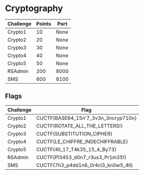 # Cryptography

| Challenge           | Points | Port |
| --------------------| ------ | ---- |
| Crypto1             |  10    | None |
| Crypto2             |  20    | None |
| Crypto3             |  30    | None |
| Crypto4             |  40    | None |
| Crypto5             |  50    | None |
| RSAdmin             | 200    | 8000 |
| SMS                 | 600    | 8100 |

## Flags

| Challenge           | Flag                                  |
| ------------------- | ------------------------------------- |
| Crypto1             | CUCTF{BASE64_15n'7_3v3n_3ncryp710n}   |
| Crypto2             | CUCTF{ROTATE_ALL_THE_LETTERS!}        |
| Crypto3             | CUCTF{SUBSTITUTION_CIPHER}            |
| Crypto4             | CUCTF{LE_CHIFFRE_INDECHIFFRABLE}      |
| Crypto5             | CUCTF{4ll_17_T4k35_15_4_By73}         |
| RSAdmin             | CUCTF{Pl3453_d0n7_r3us3_Pr1m35!}      |
| SMS                 | CUCTF{7h3_p4dd1n6_0r4cl3_kn0w5_4ll}   |
